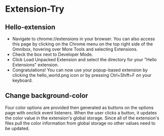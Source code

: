 # Extension-Try

## Hello-extension

- Navigate to chrome://extensions in your browser. You can also access this page by clicking on the Chrome menu on the top right side of the Omnibox, hovering over More Tools and selecting Extensions.
- Check the box next to Developer Mode.
- Click Load Unpacked Extension and select the directory for your "Hello Extensions" extension.
- Congratulations! You can now use your popup-based extension by clicking the hello_world.png icon or by pressing Ctrl+Shift+F on your keyboard.

## Change background-color

Four color options are provided then generated as buttons on the options page with onclick event listeners. When the user clicks a button, it updates the color value in the extension's global storage. Since all of the extension's files pull the color information from global storage no other values need to be updated.
